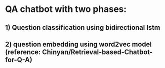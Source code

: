 # QA chatbot with two phases:
## 1) Question classification using bidirectional lstm
## 2) question embedding using word2vec model (reference: Chinyan/Retrieval-based-Chatbot-for-Q-A)
